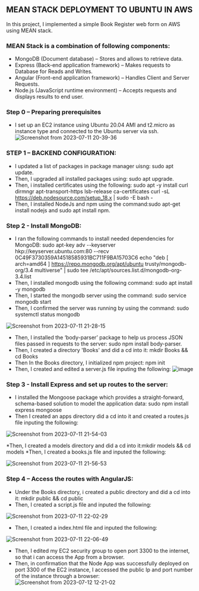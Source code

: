 ## MEAN STACK DEPLOYMENT TO UBUNTU IN AWS
In this project, I implemented a simple Book Register web form on AWS using MEAN stack.

### MEAN Stack is a combination of following components:
- MongoDB (Document database) – Stores and allows to retrieve data.
- Express (Back-end application framework) – Makes requests to Database for Reads and Writes.
- Angular (Front-end application framework) – Handles Client and Server Requests.
- Node.js (JavaScript runtime environment) – Accepts requests and displays results to end user.

### Step 0 – Preparing prerequisites
* I set up an EC2 instance using Ubuntu 20.04 AMI and t2.micro as instance type and connected to the Ubuntu server via ssh.
![Screenshot from 2023-07-11 20-39-36](https://github.com/AbooHamzah/darey.io-pbl/assets/108676700/9a0dbee6-a3b8-44bf-9f1d-f9ed751d77c5)

### STEP 1 – BACKEND CONFIGURATION:
* I updated a list of packages in package manager uisng: sudo apt update.
* Then, I upgraded all installed packages using: sudo apt upgrade.
* Then, i installed certificates using the following:
 sudo apt -y install curl dirmngr apt-transport-https lsb-release ca-certificates
 curl -sL https://deb.nodesource.com/setup_18.x | sudo -E bash -
* Then, I installed NodeJs and npm using the command:sudo apt-get install nodejs and sudo apt install npm.

### Step 2 - Install MongoDB:
* I ran the following commands to install needed dependencies for MongoDB:
  sudo apt-key adv --keyserver hkp://keyserver.ubuntu.com:80 --recv 0C49F3730359A14518585931BC711F9BA15703C6
  echo "deb [ arch=amd64 ] https://repo.mongodb.org/apt/ubuntu trusty/mongodb-org/3.4 multiverse" | sudo tee /etc/apt/sources.list.d/mongodb-org-3.4.list
* Then, I installed mongodb using the following command: sudo apt install -y mongodb
* Then, I started the mongodb server using the command: sudo service mongodb start
* Then, I confirmed the server was running by using the command: sudo systemctl status mongodb
   
![Screenshot from 2023-07-11 21-28-15](https://github.com/AbooHamzah/darey.io-pbl/assets/108676700/00a435d2-31df-450c-b40c-4a06a331eda4)

* Then, I installed the ‘body-parser’ package to help us process JSON files passed in requests to the server: sudo npm install body-parser.
* Then, I created a directory 'Books' and did a cd into it: mkdir Books && cd Books
* Then In the Books directory, I initialized npm project: npm init
* Then, I created and edited a server.js file inputing the following:
![image](https://github.com/AbooHamzah/darey.io-pbl/assets/108676700/2b6d8b9e-7132-4890-b3ed-e78c1a4ec91d)
  
### Step 3 - Install Express and set up routes to the server:
* I installed the Mongoose package which provides a straight-forward, schema-based solution to model the application data: sudo npm install express mongoose
* Then I created an apps directory did a cd into it and created a routes.js file inputing the following:
  
![Screenshot from 2023-07-11 21-54-03](https://github.com/AbooHamzah/darey.io-pbl/assets/108676700/ef00cff0-51f2-4e74-a121-290416f841f2)

*Then, I created a models directory and did a cd into it:mkdir models && cd models
*Then, I created a books.js file and inputed the following:

![Screenshot from 2023-07-11 21-56-53](https://github.com/AbooHamzah/darey.io-pbl/assets/108676700/2712b397-160b-478b-a790-5d0186cbc94d)

### Step 4 – Access the routes with AngularJS:
* Under the Books directory, i created a public directory and did a cd into it: mkdir public && cd public
* Then, I created a script.js file and inputed the following:

![Screenshot from 2023-07-11 22-02-29](https://github.com/AbooHamzah/darey.io-pbl/assets/108676700/fe09211f-f1b5-4292-ae2e-cf812388edf2)

* Then, I created a index.html file and inputed the following:

![Screenshot from 2023-07-11 22-06-49](https://github.com/AbooHamzah/darey.io-pbl/assets/108676700/012734f3-5b56-450d-ae4f-2ce4acd33963)

* Then, I edited my EC2 security group to open port 3300 to the internet, so that i can access the App from a browser.
* Then, in confirmation that the Node App was successfully deployed on port 3300 of the EC2 instance, I accessed the public Ip and port number of the instance through a browser:
![Screenshot from 2023-07-12 12-21-02](https://github.com/AbooHamzah/darey.io-pbl/assets/108676700/914622f5-aa5f-40ac-98e4-2150ae38d68c)



